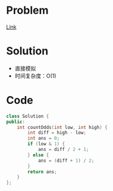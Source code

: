 # Problem
[Link]()

# Solution
* 直接模拟
* 时间复杂度：O(1)

# Code
```cpp
class Solution {
public:
    int countOdds(int low, int high) {
        int diff = high - low;
        int ans = 0;
        if (low & 1) {
            ans = diff / 2 + 1;
        } else {
            ans = (diff + 1) / 2;
        }
        return ans;
    }
};
```